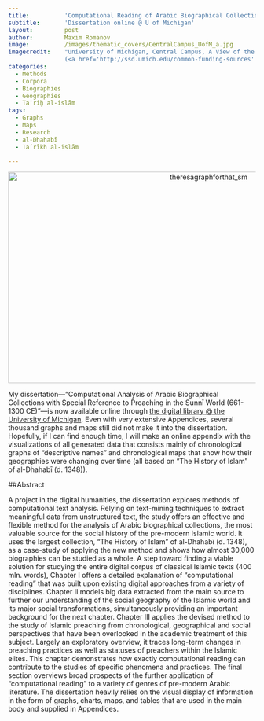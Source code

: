 ```yaml
---
title:			'Computational Reading of Arabic Biographical Collections'
subtitle:		'Dissertation online @ U of Michigan'
layout: 		post
author:			Maxim Romanov
image:			/images/thematic_covers/CentralCampus_UofM_a.jpg
imagecredit:	"University of Michigan, Central Campus, A View of the Rackham Graduate School Building.
				(<a href='http://ssd.umich.edu/common-funding-sources' target='_blank'>University of Michigan</a>)"
categories:
  - Methods
  - Corpora
  - Biographies
  - Geographies
  - Taʾriḫ al-islām
tags:
  - Graphs
  - Maps
  - Research
  - al-Dhahabī
  - Ta’rīkh al-islām

---
```

<p style="text-align: center;">
  <a href="http://alraqmiyyat.org/wp-content/uploads/2014/02/theresagraphforthat_sm.jpg"><img class="aligncenter wp-image-1056" src="http://alraqmiyyat.org/wp-content/uploads/2014/02/theresagraphforthat_sm.jpg" alt="theresagraphforthat_sm" width="800" height="430" /></a>
</p>

My dissertation—“Computational Analysis of Arabic Biographical Collections with Special Reference to Preaching in the Sunnī World (661-1300 CE)”—is now available online through [the digital library @ the University of Michigan][1]. Even with very extensive Appendices, several thousand graphs and maps still did not make it into the dissertation. Hopefully, if I can find enough time, I will make an online appendix with the visualizations of all generated data that consists mainly of chronological graphs of “descriptive names” and chronological maps that show how their geographies were changing over time (all based on “The History of Islam” of al-Dhahabī (d. 1348)).

##Abstract

A project in the digital humanities, the dissertation explores methods of computational text analysis. Relying on text-mining techniques to extract meaningful data from unstructured text, the study offers an effective and flexible method for the analysis of Arabic biographical collections, the most valuable source for the social history of the pre-modern Islamic world. It uses the largest collection, “The History of Islam” of al-Dhahabī (d. 1348), as a case-study of applying the new method and shows how almost 30,000 biographies can be studied as a whole. A step toward finding a viable solution for studying the entire digital corpus of classical Islamic texts (400 mln. words), Chapter I offers a detailed explanation of “computational reading” that was built upon existing digital approaches from a variety of disciplines. Chapter II models big data extracted from the main source to further our understanding of the social geography of the Islamic world and its major social transformations, simultaneously providing an important background for the next chapter. Chapter III applies the devised method to the study of Islamic preaching from chronological, geographical and social perspectives that have been overlooked in the academic treatment of this subject. Largely an exploratory overview, it traces long-term changes in preaching practices as well as statuses of preachers within the Islamic elites. This chapter demonstrates how exactly computational reading can contribute to the studies of specific phenomena and practices. The final section overviews broad prospects of the further application of “computational reading” to a variety of genres of pre-modern Arabic literature. The dissertation heavily relies on the visual display of information in the form of graphs, charts, maps, and tables that are used in the main body and supplied in Appendices.

 [1]: https://www.academia.edu/5827596/Computational_Reading_of_Arabic_Biographical_Collections_with_Special_Reference_to_Preaching_in_the_Sunni_World_661-1300_CE_open_access_through_the_U_of_Michigan_